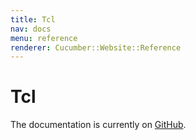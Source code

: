 ```yaml
---
title: Tcl
nav: docs
menu: reference
renderer: Cucumber::Website::Reference
---
```


# Tcl

The documentation is currently on [GitHub](https://github.com/cucumber/cucumber-ruby-tcl).
